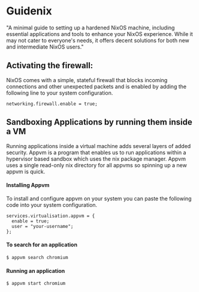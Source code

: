 # Guidenix
"A minimal guide to setting up a hardened NixOS machine, including essential applications and tools to enhance your NixOS experience. While it may not cater to everyone's needs, it offers decent solutions for both new and intermediate NixOS users."

## Activating the firewall:

NixOS comes with a simple, stateful firewall that blocks incoming connections and other unexpected packets and is enabled by adding the following line to your system configuration.
```
networking.firewall.enable = true;
```


## Sandboxing Applications by running them inside a VM

Running applications inside a virtual machine adds several layers of added security.
Appvm is a program that enables us to run applications within a hypervisor based sandbox which uses the nix package manager.
Appvm uses a single read-only nix directory for all appvms so spinning up a new appvm is quick.
#### Installing Appvm
To install and configure appvm on your system you can paste the following code into your system configuration.

```
services.virtualisation.appvm = {
  enable = true;
  user = "your-username";
};
```


#### To search for an application 
```
$ appvm search chromium
```
#### Running an application
```
$ appvm start chromium
```

